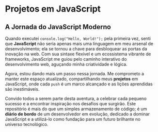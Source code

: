 # Projetos em JavaScript

## A Jornada do JavaScript Moderno

Quando executei `console.log("Hello, World!");` pela primeira vez, senti que **JavaScript** não seria apenas mais uma linguagem em meu arsenal de desenvolvimento; ela se tornou a chave para desbloquear as portas da inovação na web. Com sua sintaxe flexível e um ecossistema vibrante de frameworks, JavaScript me guiou pelo caminho interativo do desenvolvimento web, aguçando minha criatividade e lógica.

Agora, estou dando mais um passo nessa jornada. Me comprometo a manter este espaço atualizado, compartilhando meus **projetos** em JavaScript, onde cada `push` é um marco alcançado e as lições aprendidas são inestimáveis.

Convido todos a serem parte desta aventura, a celebrar cada pequeno sucesso e a encontrar inspiração nos desafios que surgirão. Este repositório é mais do que um simples armazenamento de código; é um **diário de bordo** de um desenvolvedor em evolução, dedicado a dominar JavaScript e a utilizá-lo como fundação para um futuro brilhante no universo tecnológico.
